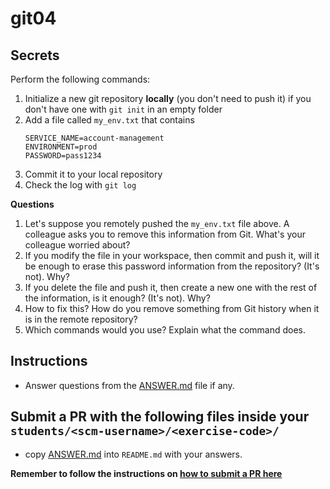 # git04

## Secrets

Perform the following commands:
1. Initialize a new git repository **locally** (you don't need to push it) if you don't have one with `git init` in an empty folder
2. Add a file called `my_env.txt` that contains
    ```
    SERVICE_NAME=account-management
    ENVIRONMENT=prod
    PASSWORD=pass1234
    ```
1. Commit it to your local repository
2. Check the log with `git log`

**Questions**

1. Let's suppose you remotely pushed the `my_env.txt` file above. A colleague asks you to remove this information from Git. What's your colleague worried about?
2. If you modify the file in your workspace, then commit and push it, will it be enough to erase this password information from the repository? (It's not). Why?
3. If you delete the file and push it, then create a new one with the rest of the information, is it enough? (It's not). Why?
4. How to fix this? How do you remove something from Git history when it is in the remote repository?
5. Which commands would you use? Explain what the command does.

## Instructions

- Answer questions from the [ANSWER.md](ANSWER.md) file if any.

## Submit a PR with the following files inside your `students/<scm-username>/<exercise-code>/`

- copy [ANSWER.md](ANSWER.md) into `README.md` with your answers.

**Remember to follow the instructions on [how to submit a PR here](/README.md#how-to-complete-exercises)**
